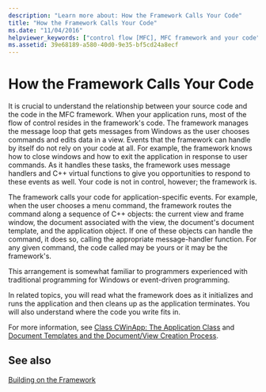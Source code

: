 ```yaml
---
description: "Learn more about: How the Framework Calls Your Code"
title: "How the Framework Calls Your Code"
ms.date: "11/04/2016"
helpviewer_keywords: ["control flow [MFC], MFC framework and your code", "events [MFC], command routing in MFC", "command routing [MFC], framework", "command handling [MFC], calling handlers and code in MFC", "events [MFC], event-driven programming", "MFC, calling code from", "MFC, calling code", "application-specific events [MFC]", "command routing [MFC], MFC"]
ms.assetid: 39e68189-a580-40d0-9e35-bf5cd24a8ecf
---
```

# How the Framework Calls Your Code

It is crucial to understand the relationship between your source code and the code in the MFC framework. When your application runs, most of the flow of control resides in the framework's code. The framework manages the message loop that gets messages from Windows as the user chooses commands and edits data in a view. Events that the framework can handle by itself do not rely on your code at all. For example, the framework knows how to close windows and how to exit the application in response to user commands. As it handles these tasks, the framework uses message handlers and C++ virtual functions to give you opportunities to respond to these events as well. Your code is not in control, however; the framework is.

The framework calls your code for application-specific events. For example, when the user chooses a menu command, the framework routes the command along a sequence of C++ objects: the current view and frame window, the document associated with the view, the document's document template, and the application object. If one of these objects can handle the command, it does so, calling the appropriate message-handler function. For any given command, the code called may be yours or it may be the framework's.

This arrangement is somewhat familiar to programmers experienced with traditional programming for Windows or event-driven programming.

In related topics, you will read what the framework does as it initializes and runs the application and then cleans up as the application terminates. You will also understand where the code you write fits in.

For more information, see [Class CWinApp: The Application Class](cwinapp-the-application-class.md) and [Document Templates and the Document/View Creation Process](document-templates-and-the-document-view-creation-process.md).

## See also

[Building on the Framework](building-on-the-framework.md)
